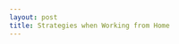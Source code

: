 ```yaml
---
layout: post
title: Strategies when Working from Home
---
```

<!-- Working from home has been a really good 

loved it before

intervals
scheduled breaks, even for lunch
get up and get ready - help your husband out the door
join a co-working space -->
